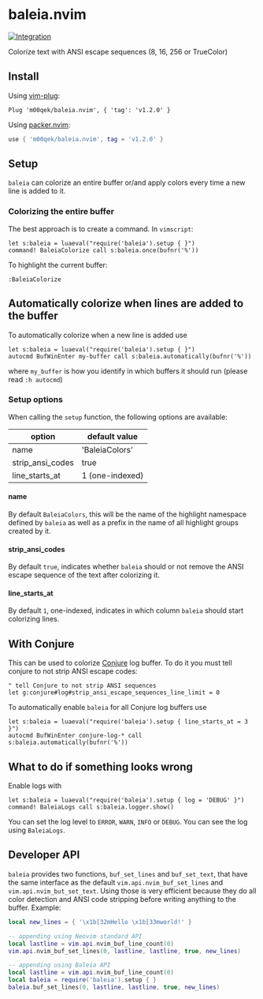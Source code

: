 baleia.nvim
===
[![Integration][integration-badge]][integration-runs]

Colorize text with ANSI escape sequences (8, 16, 256 or TrueColor)

## Install

Using [vim-plug][vim-plug]:

```vim
Plug 'm00qek/baleia.nvim', { 'tag': 'v1.2.0' }
```

Using [packer.nvim][packer]:

```lua
use { 'm00qek/baleia.nvim', tag = 'v1.2.0' }
```

## Setup

`baleia` can colorize an entire buffer or/and apply colors every time a new line
is added to it. 

### Colorizing the entire buffer

The best approach is to create a command. In `vimscript`: 

```vim
let s:baleia = luaeval("require('baleia').setup { }")
command! BaleiaColorize call s:baleia.once(bufnr('%'))
```

To highlight the current buffer:

```vim
:BaleiaColorize
```

## Automatically colorize when lines are added to the buffer

To automatically colorize when a new line is added use

```vim
let s:baleia = luaeval("require('baleia').setup { }")
autocmd BufWinEnter my-buffer call s:baleia.automatically(bufnr('%'))
```

where `my_buffer` is how you identify in which buffers it should run (please
read `:h autocmd`)

### Setup options

When calling the `setup` function, the following options are available:

|      option      |      default value     |
| -----------------| ---------------------- |
| name             | 'BaleiaColors'         |
| strip_ansi_codes | true                   |
| line_starts_at   | 1 (one-indexed)        |

#### name

By default `BaleiaColors`, this will be the name of the highlight namespace 
defined by `baleia` as well as a prefix in the name of all highlight groups
created by it.

#### strip_ansi_codes

By default `true`, indicates whether `baleia` should or not remove the ANSI 
escape sequence of the text after colorizing it.

#### line_starts_at

By default `1`, one-indexed, indicates in which column `baleia` should start 
colorizing lines.

## With Conjure

This can be used to colorize [Conjure][conjure] log buffer. To do it you must 
tell conjure to not strip ANSI escape codes:

```vim
" tell Conjure to not strip ANSI sequences
let g:conjure#log#strip_ansi_escape_sequences_line_limit = 0
```

To automatically enable `baleia` for all Conjure log buffers use 

```vim
let s:baleia = luaeval("require('baleia').setup { line_starts_at = 3 }")
autocmd BufWinEnter conjure-log-* call s:baleia.automatically(bufnr('%'))
```

## What to do if something looks wrong

Enable logs with

```vim
let s:baleia = luaeval("require('baleia').setup { log = 'DEBUG' }")
command! BaleiaLogs call s:baleia.logger.show()
```

You can set the log level to `ERROR`, `WARN`, `INFO` or `DEBUG`. You can see
the log using `BaleiaLogs`.

## Developer API

`baleia` provides two functions, `buf_set_lines` and `buf_set_text`, that have
the same interface as the default `vim.api.nvim_buf_set_lines` and
`vim.api.nvim_but_set_text`. Using those is very efficient because they do all 
color detection and ANSI code stripping before writing anything to the buffer.
Example:

```lua
local new_lines = { '\x1b[32mHello \x1b[33mworld!' }

-- appending using Neovim standard API
local lastline = vim.api.nvim_buf_line_count(0)
vim.api.nvim_buf_set_lines(0, lastline, lastline, true, new_lines)

-- appending using Baleia API
local lastline = vim.api.nvim_buf_line_count(0)
local baleia = require('baleia').setup { }
baleia.buf_set_lines(0, lastline, lastline, true, new_lines)
```

[integration-badge]: https://github.com/m00qek/baleia.nvim/actions/workflows/integration.yml/badge.svg
[integration-runs]: https://github.com/m00qek/baleia.nvim/actions/workflows/integration.yml
[vim-plug]: https://github.com/junegunn/vim-plug
[conjure]: https://github.com/Olical/conjure
[packer]: https://github.com/wbthomason/packer.nvim
